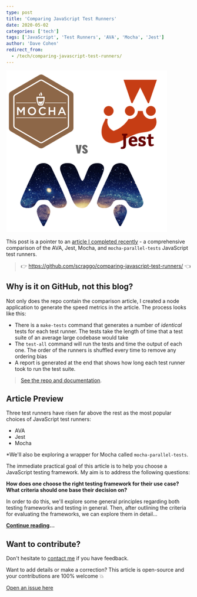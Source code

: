 ```yaml
---
type: post
title: 'Comparing JavaScript Test Runners'
date: 2020-05-02
categories: ['tech']
tags: ['JavaScript', 'Test Runners', 'AVA', 'Mocha', 'Jest']
author: 'Dave Cohen'
redirect_from:
  - /tech/comparing-javascript-test-runners/
---
```


![comparing-javascript-test-runners.png](images/comparing-javascript-test-runners.png)

This post is a pointer to an [article I completed recently](https://github.com/scraggo/comparing-javascript-test-runners) - a comprehensive comparison of the AVA, Jest, Mocha, and `mocha-parallel-tests` JavaScript test runners.

> 👉 <https://github.com/scraggo/comparing-javascript-test-runners/> 👈

## Why is it on GitHub, not this blog?

Not only does the repo contain the comparison article, I created a node application to generate the speed metrics in the article. The process looks like this:

- There is a `make-tests` command that generates a number of _identical_ tests for each test runner. The tests take the length of time that a test suite of an average large codebase would take
- The `test-all` command will run the tests and time the output of each one. The order of the runners is shuffled every time to remove any ordering bias
- A report is generated at the end that shows how long each test runner took to run the test suite.

> [See the repo and documentation](https://github.com/scraggo/comparing-javascript-test-runners/).

## Article Preview

Three test runners have risen far above the rest as the most popular choices of JavaScript test runners:

- AVA
- Jest
- Mocha

\*We'll also be exploring a wrapper for Mocha called `mocha-parallel-tests`.

The immediate practical goal of this article is to help you choose a JavaScript testing framework. My aim is to address the following questions:

**How does one choose the right testing framework for their use case? What criteria should one base their decision on?**

In order to do this, we'll explore some general principles regarding both testing frameworks and testing in general. Then, after outlining the criteria for evaluating the frameworks, we can explore them in detail...

**[Continue reading](https://github.com/scraggo/comparing-javascript-test-runners/)...**

## Want to contribute?

Don't hesitate to [contact me](/contact) if you have feedback.

Want to add details or make a correction? This article is open-source and your contributions are 100% welcome 💥

[Open an issue here](https://github.com/scraggo/comparing-javascript-test-runners)
